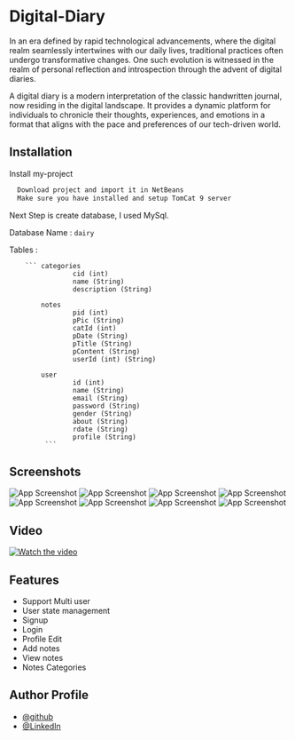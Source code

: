 
# Digital-Diary

In an era defined by rapid technological advancements, where the digital realm seamlessly intertwines with our daily lives, traditional practices often undergo transformative changes. One such evolution is witnessed in the realm of personal reflection and introspection through the advent of digital diaries.

A digital diary is a modern interpretation of the classic handwritten journal, now residing in the digital landscape. It provides a dynamic platform for individuals to chronicle their thoughts, experiences, and emotions in a format that aligns with the pace and preferences of our tech-driven world.


## Installation

Install my-project

```bash
  Download project and import it in NetBeans
  Make sure you have installed and setup TomCat 9 server
```

Next Step is create database, I used MySql.

Database Name : 
            ``` dairy  ```
    
Tables : 

        ``` categories
                    cid (int)
                    name (String)
                    description (String)
                    
            notes
                    pid (int)
                    pPic (String)
                    catId (int) 
                    pDate (String)
                    pTitle (String)
                    pContent (String)
                    userId (int) (String)

            user
                    id (int)
                    name (String)
                    email (String)
                    password (String)
                    gender (String)
                    about (String)
                    rdate (String)
                    profile (String)
             ```
## Screenshots

![App Screenshot](ScreenShotsAndVideo/index.png)
![App Screenshot](ScreenShotsAndVideo/signup.png)
![App Screenshot](ScreenShotsAndVideo/login.png)
![App Screenshot](ScreenShotsAndVideo/AddNotes.png)
![App Screenshot](ScreenShotsAndVideo/newAddedNote.png)
![App Screenshot](ScreenShotsAndVideo/ViewNote.png)
![App Screenshot](ScreenShotsAndVideo/userProfile.png)
![App Screenshot](ScreenShotsAndVideo/userProfileEdit.png)

## Video
[![Watch the video](ScreenShotsAndVideo/video.png)](https://youtu.be/X8SkwRLEeAI)

## Features

- Support Multi user
- User state management
- Signup
- Login
- Profile Edit
- Add notes
- View notes
- Notes Categories



## Author Profile

- [@github](https://www.github.com/vijay320)
- [@LinkedIn](https://www.linkedin.com/in/koder-vijay/)

